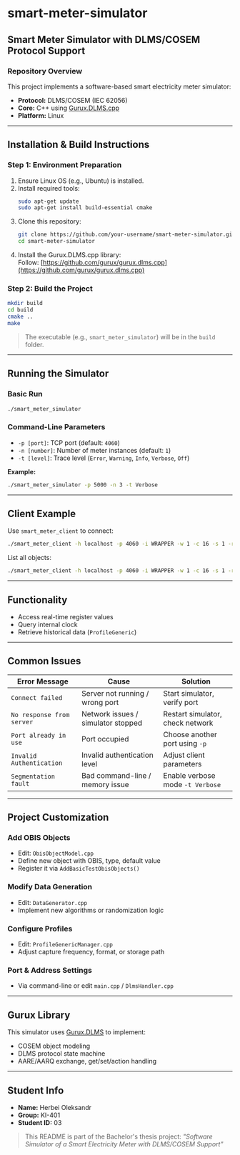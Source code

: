 # smart-meter-simulator

## Smart Meter Simulator with DLMS/COSEM Protocol Support

### Repository Overview
This project implements a software-based smart electricity meter simulator:

- **Protocol:** DLMS/COSEM (IEC 62056)
- **Core:** C++ using [Gurux.DLMS.cpp](https://github.com/gurux/gurux.dlms.cpp)
- **Platform:** Linux

---

## Installation & Build Instructions

### Step 1: Environment Preparation
1. Ensure Linux OS (e.g., Ubuntu) is installed.
2. Install required tools:
   ```bash
   sudo apt-get update
   sudo apt-get install build-essential cmake
   ```
3. Clone this repository:
   ```bash
   git clone https://github.com/your-username/smart-meter-simulator.git
   cd smart-meter-simulator
   ```
4. Install the Gurux.DLMS.cpp library:  
   Follow: [https://github.com/gurux/gurux.dlms.cpp](https://github.com/gurux/gurux.dlms.cpp)

### Step 2: Build the Project
```bash
mkdir build
cd build
cmake ..
make
```
> The executable (e.g., `smart_meter_simulator`) will be in the `build` folder.

---

## Running the Simulator

### Basic Run
```bash
./smart_meter_simulator
```

### Command-Line Parameters
- `-p [port]`: TCP port (default: `4060`)
- `-n [number]`: Number of meter instances (default: `1`)
- `-t [level]`: Trace level (`Error`, `Warning`, `Info`, `Verbose`, `Off`)

**Example:**
```bash
./smart_meter_simulator -p 5000 -n 3 -t Verbose
```

---

## Client Example

Use `smart_meter_client` to connect:
```bash
./smart_meter_client -h localhost -p 4060 -i WRAPPER -w 1 -c 16 -s 1 -r LN -g "1.0.1.8.0.255:2"
```

List all objects:
```bash
./smart_meter_client -h localhost -p 4060 -i WRAPPER -w 1 -c 16 -s 1 -r LN
```

---

## Functionality

- Access real-time register values
- Query internal clock
- Retrieve historical data (`ProfileGeneric`)

---

## Common Issues

| Error Message            | Cause                               | Solution                                      |
|--------------------------|--------------------------------------|-----------------------------------------------|
| `Connect failed`         | Server not running / wrong port     | Start simulator, verify port                 |
| `No response from server`| Network issues / simulator stopped  | Restart simulator, check network             |
| `Port already in use`    | Port occupied                       | Choose another port using `-p`               |
| `Invalid Authentication` | Invalid authentication level        | Adjust client parameters                     |
| `Segmentation fault`     | Bad command-line / memory issue     | Enable verbose mode `-t Verbose`             |

---

## Project Customization

### Add OBIS Objects
- Edit: `ObisObjectModel.cpp`
- Define new object with OBIS, type, default value
- Register it via `AddBasicTestObisObjects()`

### Modify Data Generation
- Edit: `DataGenerator.cpp`
- Implement new algorithms or randomization logic

### Configure Profiles
- Edit: `ProfileGenericManager.cpp`
- Adjust capture frequency, format, or storage path

### Port & Address Settings
- Via command-line or edit `main.cpp` / `DlmsHandler.cpp`

---

## Gurux Library

This simulator uses [Gurux.DLMS](https://github.com/gurux/gurux.dlms.cpp) to implement:
- COSEM object modeling
- DLMS protocol state machine
- AARE/AARQ exchange, get/set/action handling

---

## Student Info

- **Name:** Herbei Oleksandr  
- **Group:** KI-401  
- **Student ID:** 03

> This README is part of the Bachelor's thesis project: *"Software Simulator of a Smart Electricity Meter with DLMS/COSEM Support"*
